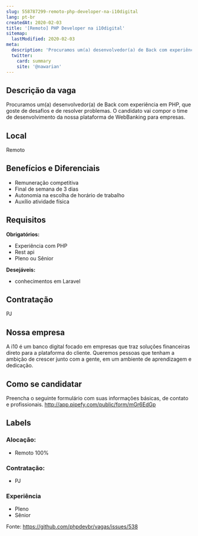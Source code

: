 ```yaml
---
slug: 558787299-remoto-php-developer-na-i10digital
lang: pt-br
createdAt: 2020-02-03
title: '[Remoto] PHP Developer na i10digital'
sitemap:
  lastModified: 2020-02-03
meta:
  description: 'Procuramos um(a) desenvolvedor(a) de Back com experiência em PHP, que goste de desafios e de resolver problemas. O candidato vai compor o time de desenvolvimento da nossa plataforma de WebBanking para empresas.'
  twitter:
    card: summary
    site: '@nawarian'
---
```


<!--
==================================================
POR FAVOR, SÓ POSTE SE A VAGA FOR PARA DESENVOLVEDOR(A) PHP!

Não faça distinção de gênero no titulo da vaga.

Use: "PHP Developer" ao invés de "Desenvolvedor PHP" \o/

Exemplo: `[São Paulo/SP] PHP Developer na Nome da Empresa`

Evite fugir do padrão, isso só dá trabalho aos administradores,
pois os títulos são padronizados.
==================================================
-->

## Descrição da vaga

Procuramos um(a) desenvolvedor(a) de Back com experiência em PHP, que goste de desafios e de resolver problemas. O candidato vai compor o time de desenvolvimento da nossa plataforma de WebBanking para empresas.

## Local

Remoto

## Benefícios e Diferenciais

- Remuneração competitiva
- Final de semana de 3 dias
- Autonomia na escolha de horário de trabalho
- Auxílio atividade física

## Requisitos

**Obrigatórios:**
- Experiência com PHP
- Rest api
- Pleno ou Sênior

**Desejáveis:**
- conhecimentos em Laravel

## Contratação

PJ

## Nossa empresa

A i10 é um banco digital focado em empresas que traz soluções financeiras direto para a plataforma do cliente. Queremos pessoas que tenham a ambição de crescer junto com a gente, em um ambiente de aprendizagem e dedicação.

## Como se candidatar

Preencha o seguinte formulário com suas informações básicas, de contato e profissionais.
http://app.pipefy.com/public/form/mGr6EdGp

## Labels

<!-- Escolha abaixo, apague as que não fizerem sentido: -->
### Alocação:
- Remoto 100%

### Contratação:
- PJ

### Experiência
- Pleno
- Sênior


Fonte: https://github.com/phpdevbr/vagas/issues/538